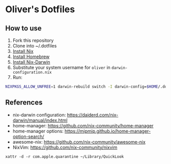 # Oliver's Dotfiles

## How to use

1. Fork this repository
2. Clone into ~/.dotfiles
3. [Install Nix](https://nixos.org/download.html)
4. [Install Homebrew](https://brew.sh/)
5. [Install Nix-Darwin](https://github.com/LnL7/nix-darwin#installing)
6. Substitute your system username for `oliver` in `darwin-configuration.nix`
7. Run:

```bash
NIXPKGS_ALLOW_UNFREE=1 darwin-rebuild switch -I darwin-config=$HOME/.dotfiles/darwin-configuration.nix
```

## References

- nix-darwin configuration: https://daiderd.com/nix-darwin/manual/index.html
- home-manager: https://github.com/nix-community/home-manager
- home-manager options: https://mipmip.github.io/home-manager-option-search/
- awesome-nix: https://github.com/nix-community/awesome-nix
- NixVim: https://github.com/nix-community/nixvim

`xattr -d -r com.apple.quarantine ~/Library/QuickLook`

